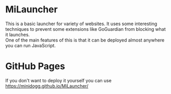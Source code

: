 # MiLauncher
This is a basic launcher for variety of websites. It uses some interesting techniques to prevent some extensions like GoGuardian from blocking what it launches.  
One of the main features of this is that it can be deployed almost anywhere you can run JavaScript.

# GitHub Pages
If you don't want to deploy it yourself you can use https://minidogg.github.io/MiLauncher/